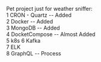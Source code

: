Pet project just for weather sniffer:  
1 CRON - Quartz -- Added  
2 Docker -- Added  
3 MongoDB -- Added  
4 DocketCompose -- Almost Added  
5 k8s 
6 Kafka    
7 ELK  
8 GraphQL -- Process    
